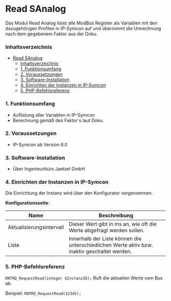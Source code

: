 # Read SAnalog
Das Modul Read Analog listet alle ModBus Register als Variablen mit den dazugehörigen Profilen in IP-Symcon auf und übernimmt die Umrechnung nach dem gegebenem Faktor aus der Doku.

### Inhaltsverzeichnis

- [Read SAnalog](#read-sanalog)
    - [Inhaltsverzeichnis](#inhaltsverzeichnis)
    - [1. Funktionsumfang](#1-funktionsumfang)
    - [2. Voraussetzungen](#2-voraussetzungen)
    - [3. Software-Installation](#3-software-installation)
    - [4. Einrichten der Instanzen in IP-Symcon](#4-einrichten-der-instanzen-in-ip-symcon)
    - [5. PHP-Befehlsreferenz](#5-php-befehlsreferenz)

### 1. Funktionsumfang

* Auflistung aller Variablen in IP-Symcon
* Berechnung gemäß des Faktor´s laut Doku.

### 2. Voraussetzungen

- IP-Symcon ab Version 6.0

### 3. Software-Installation

* Über Ingenieurbüro Jaetzel GmbH

### 4. Einrichten der Instanzen in IP-Symcon

Die Einrichtung der Instanz wird über den Konfigurator vorgenommen.

__Konfigurationsseite__:

Name     | Beschreibung
-------- | ------------------
Aktualisierungsintervall | Dieser Wert gibt in ms an, wie oft die Werte abgefragt werden sollen.
Liste | Innerhalb der Liste können die unterschiedlichen Werte aktiv bzw. inaktiv geschaltet werden.


### 5. PHP-Befehlsreferenz

`RNTRD_RequestRead(integer $InstanzID);`
Ruft die aktuellen Werte vom Bus ab.

Beispiel:
`RNTRD_RequestRead(12345);`